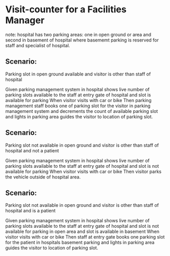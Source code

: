 # Visit-counter for a Facilities Manager

note: hospital has two parking areas: one in open ground or area and second in
basement of hospital where basememt parking is reserved for staff and specialist
of hospital.

## Scenario: 

Parking slot in open ground available and visitor is other than staff of
hospital
  
  Given parking management system in hospital shows live number of parking
  slots available to the staff at entry gate of hospital and slot is available
  for parking
  When visitor visits with car or bike
  Then parking management staff books one of parking slot for the visitor in
  parking management system and decrements the count of available parking slot
  and lights in parking area  guides the visitor to location of parking slot.
  
## Scenario: 

Parking slot not available in open ground and visitor is other than staff of
hospital and not a patient
  
  Given parking management system in hospital shows live number of parking slots
  available to the staff at entry gate of hospital and slot is not available for
  parking
  When visitor visits with car or bike
  Then visitor parks the vehicle outside of hospital area.
  
## Scenario: 

Parking slot not available in open ground and visitor is other than staff of
hospital and is a patient

  Given parking management system in hospital shows live number of parking slots
  available to the staff at entry gate of hospital and slot is not available for
  parking in open area and slot is available in basement
  When visitor visits with car or bike
  Then staff at entry gate books one parking slot for the patient in hospitals
  basement parking and lights in parking area  guides the visitor to location of
  parking slot.
